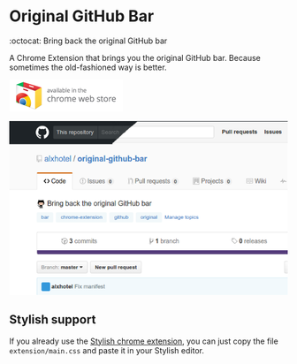 # Original GitHub Bar
:octocat: Bring back the original GitHub bar

A Chrome Extension that brings you the original GitHub bar. Because sometimes the old-fashioned way is better.

[![Available in the Chrome Web Store](assets/chrome_web_store.png)](https://chrome.google.com/webstore/detail/ncckkapnfmioehkahgadbcnodoablkpl)

![Original Github bar transform](assets/screenshot.png)

## Stylish support

If you already use the [Stylish chrome extension](https://chrome.google.com/webstore/detail/stylish-custom-themes-for/fjnbnpbmkenffdnngjfgmeleoegfcffe), you can just copy the file `extension/main.css` and paste it in your Stylish editor.
